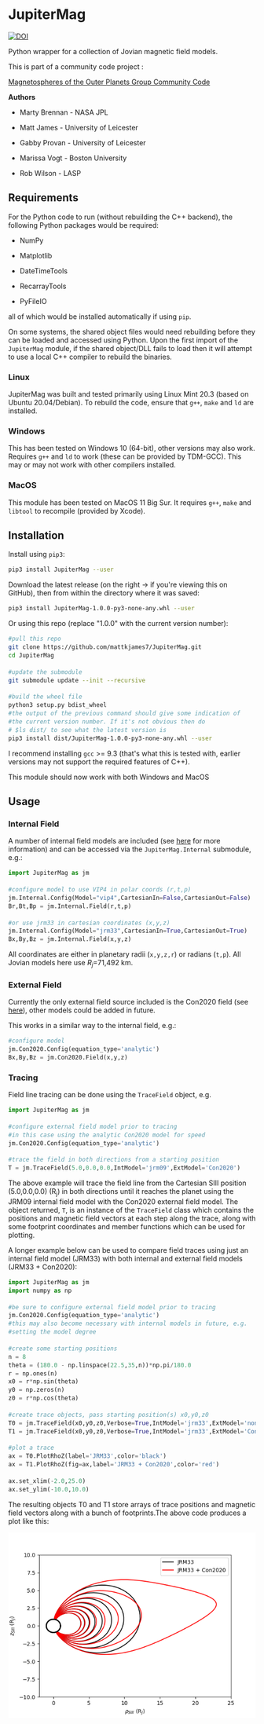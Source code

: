 # JupiterMag

[![DOI](https://zenodo.org/badge/doi/10.5281/zenodo.6822191.svg)](https://doi.org/10.5281/zenodo.6822191)

Python wrapper for a collection of Jovian magnetic field models.

This is part of a community code project : 

[Magnetospheres of the Outer Planets Group Community Code](https://lasp.colorado.edu/home/mop/missions/juno/community-code/)

**Authors**

- Marty Brennan - NASA JPL

- Matt James - University of Leicester

- Gabby Provan - University of Leicester

- Marissa Vogt - Boston University

- Rob Wilson - LASP

## Requirements

For the Python code to run (without rebuilding the C++ backend), the following Python packages would be required:

- NumPy

- Matplotlib

- DateTimeTools

- RecarrayTools

- PyFileIO

all of which would be installed automatically if using `pip`.

On some systems, the shared object files would need rebuilding before they can be loaded and accessed using Python. Upon the first import of the `JupiterMag` module, if the shared object/DLL fails to load then it will attempt to use a local C++ compiler to rebuild the binaries.

### Linux

JupiterMag was built and tested primarily using Linux Mint 20.3 (based on Ubuntu 20.04/Debian). To rebuild the code, ensure that `g++`, `make` and `ld` are installed.

### Windows

This has been tested on Windows 10 (64-bit), other versions may also work. Requires `g++` and `ld` to work (these can be provided by TDM-GCC). This may or may not work with other compilers installed.

### MacOS

This module has been tested on MacOS 11 Big Sur. It requires `g++`, `make` and `libtool` to recompile (provided by Xcode).

## Installation

Install using `pip3`:

```bash
pip3 install JupiterMag --user
```

Download the latest release (on the right -> if you're viewing this on GitHub), then from within the directory where it was saved:

```bash
pip3 install JupiterMag-1.0.0-py3-none-any.whl --user
```

Or using this repo (replace "1.0.0" with the current version number):

```bash
#pull this repo
git clone https://github.com/mattkjames7/JupiterMag.git
cd JupiterMag

#update the submodule
git submodule update --init --recursive

#build the wheel file
python3 setup.py bdist_wheel
#the output of the previous command should give some indication of 
#the current version number. If it's not obvious then do
# $ls dist/ to see what the latest version is
pip3 install dist/JupiterMag-1.0.0-py3-none-any.whl --user
```

I recommend installing `gcc` >= 9.3 (that's what this is tested with, earlier versions may not support the required features of C++).

This module should now work with both Windows and MacOS

## Usage

### Internal Field

A number of internal field models are included (see [here](https://github.com/mattkjames7/libinternalfield/blob/main/README.md) for more information) and can be accessed via the ```JupiterMag.Internal``` submodule, e.g.:

```python
import JupiterMag as jm

#configure model to use VIP4 in polar coords (r,t,p)
jm.Internal.Config(Model="vip4",CartesianIn=False,CartesianOut=False)
Br,Bt,Bp = jm.Internal.Field(r,t,p)

#or use jrm33 in cartesian coordinates (x,y,z)
jm.Internal.Config(Model="jrm33",CartesianIn=True,CartesianOut=True)
Bx,By,Bz = jm.Internal.Field(x,y,z)
```

All coordinates are either in planetary radii (`x,y,z,r`) or radians (`t,p`). All Jovian models here use _R<sub>j</sub>_=71,492 km.

### External Field

Currently the only external field source included is the Con2020 field (see [here](https://github.com/mattkjames7/Con2020)), other models could be added in future.

This works in a similar way to the internal field, e.g.:

```python
#configure model
jm.Con2020.Config(equation_type='analytic')
Bx,By,Bz = jm.Con2020.Field(x,y,z)
```

### Tracing

Field line tracing can be done using the `TraceField` object, e.g.

```python
import JupiterMag as jm

#configure external field model prior to tracing
#in this case using the analytic Con2020 model for speed
jm.Con2020.Config(equation_type='analytic')

#trace the field in both directions from a starting position
T = jm.TraceField(5.0,0.0,0.0,IntModel='jrm09',ExtModel='Con2020')
```

The above example will trace the field line from the Cartesian SIII position (5.0,0.0,0.0) (R<sub>j</sub>) in both directions until it reaches the planet using the JRM09 internal field model with the Con2020 external field model. The object  returned, `T`, is an instance of the `TraceField` class which contains the positions and magnetic field vectors at each step along the trace, along with some footprint coordinates and member functions which can be used for plotting.

A longer example below can be used to compare field traces using just an internal field model (JRM33) with both internal and external field models (JRM33  + Con2020):

```python
import JupiterMag as jm
import numpy as np

#be sure to configure external field model prior to tracing
jm.Con2020.Config(equation_type='analytic')
#this may also become necessary with internal models in future, e.g.
#setting the model degree

#create some starting positions
n = 8
theta = (180.0 - np.linspace(22.5,35,n))*np.pi/180.0
r = np.ones(n)
x0 = r*np.sin(theta)
y0 = np.zeros(n)
z0 = r*np.cos(theta)

#create trace objects, pass starting position(s) x0,y0,z0
T0 = jm.TraceField(x0,y0,z0,Verbose=True,IntModel='jrm33',ExtModel='none')
T1 = jm.TraceField(x0,y0,z0,Verbose=True,IntModel='jrm33',ExtModel='Con2020')

#plot a trace
ax = T0.PlotRhoZ(label='JRM33',color='black')
ax = T1.PlotRhoZ(fig=ax,label='JRM33 + Con2020',color='red')

ax.set_xlim(-2.0,25.0)
ax.set_ylim(-10.0,10.0)
```

The resulting objects T0 and T1 store arrays of trace positions and magnetic field vectors along with a bunch of footprints.The above code produces a plot like this:

![](CompareTrace.png)

